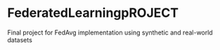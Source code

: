 # FederatedLearningpROJECT
Final project for FedAvg implementation using synthetic and real-world datasets
